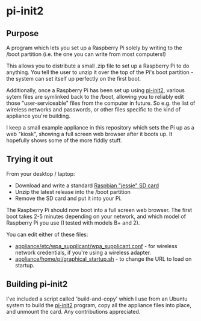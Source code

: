 pi-init2
========

Purpose
-------
A program which lets you set up a Raspberry Pi solely by writing to the /boot partition (i.e. the one you can write from most computers!)

This allows you to distribute a small .zip file to set up a Raspberry Pi to do anything. You tell the user to unzip it over the top of the Pi's boot partition - the system can set itself up perfectly on the first boot.

Additionally, once a Raspberry Pi has been set up using [pi-init2](src/pi-init2/init.go), various sytem files are symlinked back to the /boot, allowing you to reliably edit those "user-serviceable" files from the computer in future. So e.g. the list of wireless networks and passwords, or other files specific to the kind of appliance you're building.

I keep a small example appliance in this repository which sets the Pi up as a web "kiosk", showing a full screen web browser after it boots up. It hopefully shows some of the more fiddly stuff.

Trying it out
-------------
From your desktop / laptop:

* Download and write a standard [Raspbian "jessie" SD card](https://www.raspberrypi.org/downloads/raspbian/)
* Unzip the latest release into the /boot partition
* Remove the SD card and put it into your Pi.

The Raspberry Pi should now boot into a full screen web browser. The first boot takes 2-5 minutes depending on your network, and which model of Raspberry Pi you use (I tested with models B+ and 2).

You can edit either of these files:

* [appliance/etc/wpa_supplicant/wpa_supplicant.conf](boot/appliance/etc/wpa_supplicant/wpa_supplicant.conf) - for wireless network credentials, if you're using a wireless adapter.
* [appliance/home/pi/graphical_startup.sh](boot/appliance/home/pi/graphical_startup.sh) - to change the URL to load on startup.

Building pi-init2
-----------------
I've included a script called 'build-and-copy' which I use from an Ubuntu system to build the [pi-init2](src/pi-init2/init.go) program, copy all the appliance files into place, and unmount the card. Any contributions appreciated.
